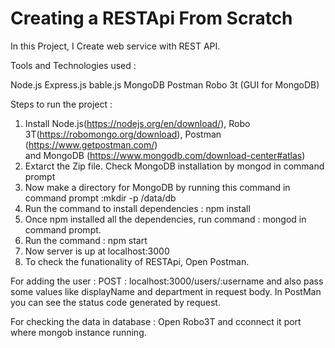 
# Creating a RESTApi From Scratch

In this Project, I Create web service with REST API.

 Tools and Technologies used : 

 Node.js 
 Express.js
 bable.js
 MongoDB
 Postman
 Robo 3t (GUI for MongoDB)

Steps to run the project : 
1) Install Node.js(https://nodejs.org/en/download/), 
		   Robo 3T(https://robomongo.org/download),
		   Postman (https://www.getpostman.com/) 	
       and MongoDB (https://www.mongodb.com/download-center#atlas) 
2) Extarct the Zip file. Check MongoDB installation by mongod in command prompt
3) Now make a directory for MongoDB by running this command in command prompt :mkdir -p /data/db	
4) Run the command to install dependencies : npm install
5) Once npm installed all the dependencies, run command : mongod in command prompt.
6) Run the command : npm start 
7) Now server is up at localhost:3000
8) To check the funationality of RESTApi, Open Postman.

For adding the user : 
 POST : localhost:3000/users/:username
 and also pass some values like displayName and department in request body.
 In PostMan you can see the status code generated by request.

 
 For checking the data in database : Open Robo3T and cconnect it port where mongob instance running.
 
